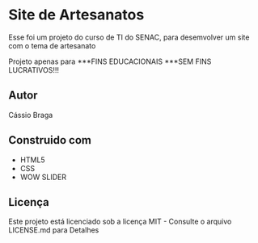 # Site de Artesanatos
Esse foi um projeto do curso de TI do SENAC, para desemvolver um site com o tema de artesanato 

Projeto apenas para ***FINS EDUCACIONAIS ***SEM FINS LUCRATIVOS!!!

## Autor
Cássio Braga

## Construido com
* HTML5
* CSS
* WOW SLIDER

## Licença
Este projeto está licenciado sob a licença MIT - Consulte o arquivo LICENSE.md para Detalhes
